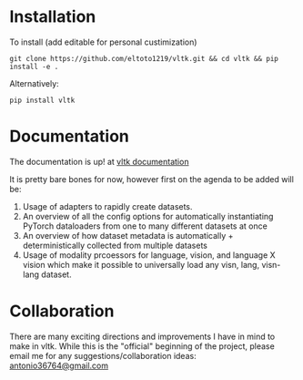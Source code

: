 # Installation
To install (add editable for personal custimization)
```
git clone https://github.com/eltoto1219/vltk.git && cd vltk && pip install -e .
```
Alternatively:
```
pip install vltk
```

# Documentation
The documentation is up! at [vltk documentation](http://avmendoza.info/vltk/)

It is pretty bare bones for now, however first on the agenda to be added will be:
1. Usage of adapters to rapidly create datasets.
2. An overview of all the config options for automatically instantiating PyTorch dataloaders from one to many different datasets at once
3. An overview of how dataset metadata is automatically + deterministically collected from multiple datasets 
4. Usage of modality prcoessors for language, vision, and language X vision which make it possible to universally load any visn, lang, visn-lang dataset. 


# Collaboration

There are many exciting directions and improvements I have in mind to make in vltk. While this is the  "official" beginning of the project, please email me for any suggestions/collaboration ideas: antonio36764@gmail.com 
